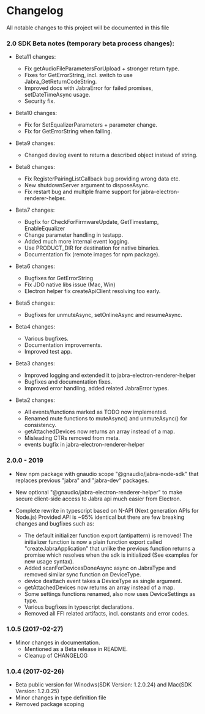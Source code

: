 # Changelog
All notable changes to this project will be documented in this file

### 2.0 SDK Beta notes (temporary beta process changes):
- Beta11 changes:
  - Fix getAudioFileParametersForUpload + stronger return type. 
  - Fixes for GetErrorString, incl. switch to use Jabra_GetReturnCodeString.
  - Improved docs with JabraError for failed promises, setDateTimeAsync usage.
  - Security fix.

- Beta10 changes:
  - Fix for SetEqualizerParameters + parameter change.
  - Fix for GetErrorString when failing.

- Beta9 changes:
  - Changed devlog event to return a described object instead of string.

- Beta8 changes:
  - Fix RegisterPairingListCallback bug providing wrong data etc.
  - New shutdownServer argument to disposeAsync.
  - Fix restart bug and multiple frame support for jabra-electron-renderer-helper.

- Beta7 changes:
  - Bugfix for CheckForFirmwareUpdate, GetTimestamp, EnableEqualizer
  - Change parameter handling in testapp.
  - Added much more internal event logging.
  - Use PRODUCT_DIR for destination for native binaries.
  - Documentation fix (remote images for npm package).

- Beta6 changes:
  - Bugfixes for GetErrorString
  - Fix JDO native libs issue (Mac, Win)
  - Electron helper fix createApiClient resolving too early.
- Beta5 changes:
  - Bugfixes for unmuteAsync, setOnlineAsync and resumeAsync.

- Beta4 changes:
  - Various bugfixes.
  - Documentation improvements.
  - Improved test app.

- Beta3 changes:
  - Improved logging and extended it to jabra-electron-renderer-helper
  - Bugfixes and documentation fixes.
  - Improved error handling, added related JabraError types. 

- Beta2 changes:
  - All events/functions marked as TODO now implemented.
  - Renamed mute functions to muteAsync() and unmuteAsync() for consistency.
  - getAttachedDevices now returns an array instead of a map.
  - Misleading CTRs removed from meta.
  - events bugfix in jabra-electron-renderer-helper

### 2.0.0 - 2019
- New npm package with gnaudio scope "@gnaudio/jabra-node-sdk" that replaces previous "jabra" and "jabra-dev" packages.
- New optional "@gnaudio/jabra-electron-renderer-helper" to make secure client-side access to Jabra api much easier from Electron.

- Complete rewrite in typescript based on N-API (Next generation APIs for Node.js)
  Provided API is ~95% identical but there are few breaking changes and bugfixes such as:
    - The default initializer function export (antipattern) is removed!
      The initializer function is now a plain function export called "createJabraApplication" that unlike the previous function 
      returns a promise which resolves when the sdk is initialized
      (See examples for new usage syntax).
    - Added scanForDevicesDoneAsync async on JabraType and removed similar sync function on DeviceType.
    - device deattach event takes a DeviceType as single argument.
    - getAttachedDevices now returns an array instead of a map.
    - Some settings functions renamed, also now uses DeviceSettings as type.
    - Various bugfixes in typescript declarations.
    - Removed all FFI related artifacts, incl. constants and error codes.
  

### 1.0.5 (2017-02-27)
- Minor changes in documentation. 
    - Mentioned as a Beta release in README.
    - Cleanup of CHANGELOG

### 1.0.4 (2017-02-26)
- Beta public version for Winodws(SDK Version: 1.2.0.24) and Mac(SDK Version: 1.2.0.25)
- Minor changes in type definition file
- Removed package scoping


